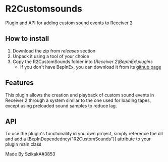 # R2Customsounds
Plugin and API for adding custom sound events to Receiver 2

## How to install
1. Download the zip from *releases* section
2. Unpack it using a tool of your choice
3. Copy the R2CustomSounds folder into *\Receiver 2\BepInEx\plugins*
    - If you don't have BepInEx, you can download it from its [github page](https://github.com/BepInEx/BepInEx)

## Features
This plugin allows the creation and playback of custom sound events in Receiver 2 through a system similar to the one used for loading tapes, except using preloaded sound samples to reduce lag.

## API
To use the plugin's functionality in you own project, simply reference the dll and add a \[BepInDependedncy("R2CustomSounds")] attribute to your plugin main class

Made By SzikakA#3853
